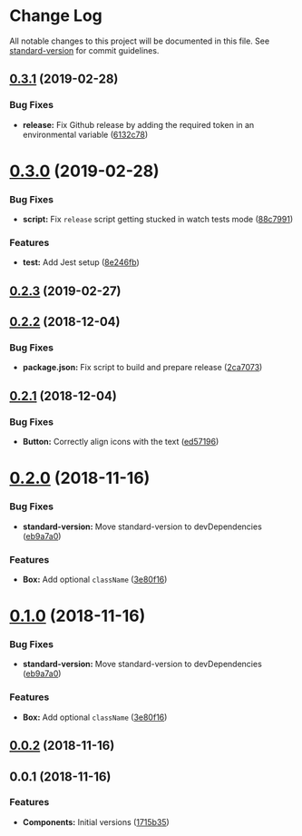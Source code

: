 # Change Log

All notable changes to this project will be documented in this file. See [standard-version](https://github.com/conventional-changelog/standard-version) for commit guidelines.

<a name="0.3.1"></a>
## [0.3.1](https://github.com/rudeayelo/rude-ui/compare/v0.3.0...v0.3.1) (2019-02-28)


### Bug Fixes

* **release:** Fix Github release by adding the required token in an environmental variable ([6132c78](https://github.com/rudeayelo/rude-ui/commit/6132c78))



<a name="0.3.0"></a>
# [0.3.0](https://github.com/rudeayelo/rude-ui/compare/v0.2.3...v0.3.0) (2019-02-28)


### Bug Fixes

* **script:** Fix `release` script getting stucked in watch tests mode ([88c7991](https://github.com/rudeayelo/rude-ui/commit/88c7991))


### Features

* **test:** Add Jest setup ([8e246fb](https://github.com/rudeayelo/rude-ui/commit/8e246fb))



<a name="0.2.3"></a>
## [0.2.3](https://github.com/rudeayelo/rude-ui/compare/v0.2.2...v0.2.3) (2019-02-27)



<a name="0.2.2"></a>
## [0.2.2](https://github.com/rudeayelo/rude-ui/compare/v0.2.1...v0.2.2) (2018-12-04)


### Bug Fixes

* **package.json:** Fix script to build and prepare release ([2ca7073](https://github.com/rudeayelo/rude-ui/commit/2ca7073))



<a name="0.2.1"></a>
## [0.2.1](https://github.com/rudeayelo/rude-ui/compare/v0.2.0...v0.2.1) (2018-12-04)


### Bug Fixes

* **Button:** Correctly align icons with the text ([ed57196](https://github.com/rudeayelo/rude-ui/commit/ed57196))



<a name="0.2.0"></a>
# [0.2.0](https://github.com/rudeayelo/rude-ui/compare/v0.0.2...v0.2.0) (2018-11-16)


### Bug Fixes

* **standard-version:** Move standard-version to devDependencies ([eb9a7a0](https://github.com/rudeayelo/rude-ui/commit/eb9a7a0))


### Features

* **Box:** Add optional `className` ([3e80f16](https://github.com/rudeayelo/rude-ui/commit/3e80f16))



<a name="0.1.0"></a>
# [0.1.0](https://github.com/rudeayelo/rude-ui/compare/v0.0.2...v0.1.0) (2018-11-16)


### Bug Fixes

* **standard-version:** Move standard-version to devDependencies ([eb9a7a0](https://github.com/rudeayelo/rude-ui/commit/eb9a7a0))


### Features

* **Box:** Add optional `className` ([3e80f16](https://github.com/rudeayelo/rude-ui/commit/3e80f16))



<a name="0.0.2"></a>
## [0.0.2](https://github.com/rudeayelo/rude-ui/compare/v0.0.1...v0.0.2) (2018-11-16)



<a name="0.0.1"></a>
## 0.0.1 (2018-11-16)


### Features

* **Components:** Initial versions ([1715b35](https://github.com/rudeayelo/rude-ui/commit/1715b35))
